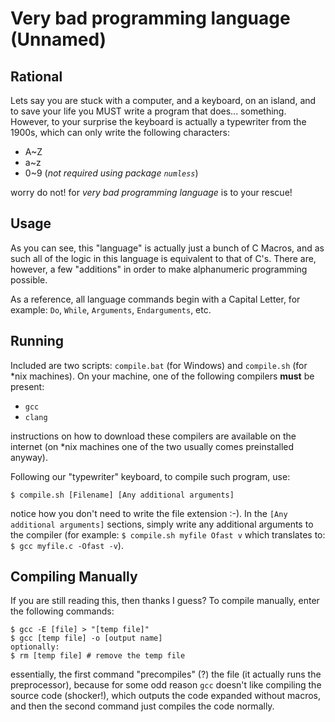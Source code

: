 # Very bad programming language (Unnamed)

## Rational

Lets say you are stuck with a computer, and a keyboard, on an island, and to save your life you MUST write a program that does... something. However, to your surprise the keyboard is actually a typewriter from the 1900s, which can only write the following characters:

- A~Z
- a~z
- 0~9 (*not required using package `numless`*)

worry do not! for *very bad programming language* is to your rescue!

## Usage

As you can see, this "language" is actually just a bunch of C Macros, and as such all of the logic in this language is equivalent to that of C's. There are, however, a few "additions" in order to make alphanumeric programming possible.

As a reference, all language commands begin with a Capital Letter, for example: `Do`, `While`, `Arguments`, `Endarguments`, etc.

## Running

Included are two scripts: `compile.bat` (for Windows) and `compile.sh` (for *nix machines). On your machine, one of the following compilers **must** be present:

- `gcc`
- `clang`

instructions on how to download these compilers are available on the internet (on *nix machines one of the two usually comes preinstalled anyway).

Following our "typewriter" keyboard, to compile such program, use:

```shell
$ compile.sh [Filename] [Any additional arguments]
```

notice how you don't need to write the file extension :-). In the `[Any additional arguments]` sections, simply write any additional arguments to the compiler (for example: `$ compile.sh myfile Ofast v` which translates to: `$ gcc myfile.c -Ofast -v`).

## Compiling Manually

If you are still reading this, then thanks I guess? To compile manually, enter the following commands:

```shell
$ gcc -E [file] > "[temp file]"
$ gcc [temp file] -o [output name]
optionally:
$ rm [temp file] # remove the temp file
```

essentially, the first command "precompiles" (?) the file (it actually runs the preprocessor), because for some odd reason `gcc` doesn't like compiling the source code (shocker!), which outputs the code expanded without macros, and then the second command just compiles the code normally.
